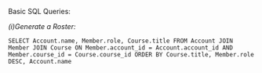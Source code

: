 Basic SQL Queries: 

_(i)Generate a Roster:_

`SELECT Account.name, Member.role, Course.title
FROM Account JOIN Member JOIN Course
ON Member.account_id = Account.account_id AND 
Member.course_id = Course.course_id
ORDER BY Course.title, Member.role DESC, Account.name 
`
